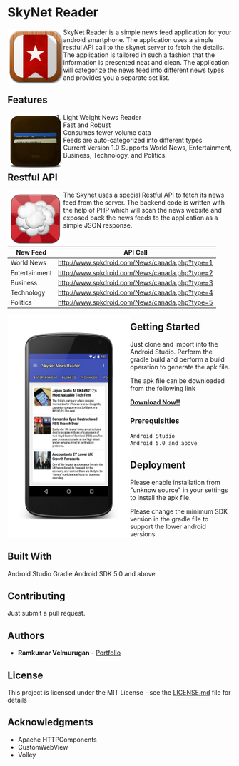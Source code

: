 # SkyNet Reader

<a href=""><img src="https://github.com/spkdroid/SkyNet-Reader/blob/master/app/src/main/res/mipmap-mdpi/ic_launcher.png" align="left" height="125" width="125" ></a>


SkyNet Reader is a simple news feed application for your android smartphone. The application uses a simple restful API call to the skynet server to fetch the details. The application is tailored in such a fashion that the information is presented neat and clean. The application will categorize the news feed into different news types and provides you a separate set list.

## Features

<a href=""><img src="https://github.com/spkdroid/SkyNet-Reader/blob/master/app/src/main/res/drawable/second.png" align="left" height="125" width="125" ></a>

1) Light Weight News Reader <br>
2) Fast and Robust <br>
3) Consumes fewer volume data <br>
4) Feeds are auto-categorized into different types <br>
5) Current Version 1.0 Supports World News, Entertainment, Business, Technology, and Politics.

## Restful API

<a href=""><img src="https://github.com/spkdroid/SkyNet-Reader/blob/master/app/src/main/res/drawable/first.png" align="left" height="125" width="125" ></a>

The Skynet uses a special Restful API to fetch its news feed from the server. The backend code is written with the help of PHP which will scan the news website and exposed back the news feeds to the application as a simple JSON response.


| New Feed        | API Call
| ------------- |:-------------:
| World News      | http://www.spkdroid.com/News/canada.php?type=1
| Entertainment    | http://www.spkdroid.com/News/canada.php?type=2
| Business | http://www.spkdroid.com/News/canada.php?type=3
| Technology      | http://www.spkdroid.com/News/canada.php?type=4
| Politics    | http://www.spkdroid.com/News/canada.php?type=5


<a href="url"><img src="https://github.com/spkdroid/SkyNet-Reader/blob/master/screenshot/screen.png" align="left" height="500" width="275" ></a>


## Getting Started

Just clone and import into the Android Studio. Perform the gradle build and perform a build operation to generate the apk file. <br>

The apk file can be downloaded from the following link <br>

<strong>
<a href="http://www.spkdroid.com/News/app.apk">Download Now!!</a>
</strong>

### Prerequisities

```
Android Studio
Android 5.0 and above
```

## Deployment

Please enable installation from "unknow source" in your settings to install the apk file.

Please change the minimum SDK version in the gradle file to support the lower android versions.

## Built With

Android Studio
Gradle
Android SDK 5.0 and above

## Contributing

Just submit a pull request.

## Authors

* **Ramkumar Velmurugan** - <a href="http://www.spkdroid.com/CV/">Portfolio</a>



## License

This project is licensed under the MIT License - see the [LICENSE.md](https://github.com/spkdroid/SkyNet-Reader/blob/master/license.md) file for details

## Acknowledgments

* Apache HTTPComponents
* CustomWebView
* Volley
